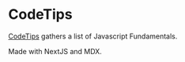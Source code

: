 # CodeTips

[CodeTips](https://code-tips.netlify.app/) gathers a list of Javascript Fundamentals.

Made with NextJS and MDX.
